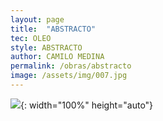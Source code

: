 ```yaml
---
layout: page
title:  "ABSTRACTO"
tec: OLEO
style: ABSTRACTO
author: CAMILO MEDINA
permalink: /obras/abstracto
image: /assets/img/007.jpg
---
```


![](/assets/img/007.jpg){: width="100%" height="auto"}

